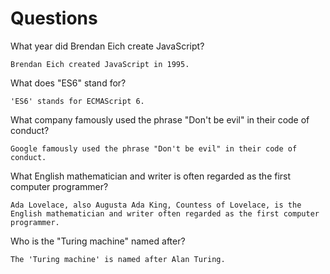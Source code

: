 # Questions

What year did Brendan Eich create JavaScript?

```
Brendan Eich created JavaScript in 1995.
```

What does "ES6" stand for?

```
'ES6' stands for ECMAScript 6.
```

What company famously used the phrase "Don't be evil" in their code of conduct?

```
Google famously used the phrase "Don't be evil" in their code of conduct.
```

What English mathematician and writer is often regarded as the first computer programmer?

```
Ada Lovelace, also Augusta Ada King, Countess of Lovelace, is the English mathematician and writer often regarded as the first computer programmer.
```

Who is the "Turing machine" named after?

```
The 'Turing machine' is named after Alan Turing.
```
